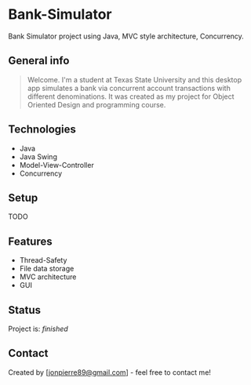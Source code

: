 # Bank-Simulator
Bank Simulator project using Java, MVC style architecture, Concurrency.

## General info
> Welcome. I'm a student at Texas State University and this desktop app simulates a bank via concurrent account transactions with different denominations. It was created as my project for Object Oriented Design and programming course.

## Technologies
* Java
* Java Swing
* Model-View-Controller
* Concurrency

## Setup
TODO

## Features
* Thread-Safety
* File data storage
* MVC architecture
* GUI

## Status
Project is: _finished_ 

## Contact
Created by [jonpierre89@gmail.com] - feel free to contact me!
